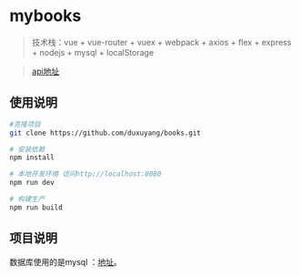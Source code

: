 # mybooks

> 技术栈：vue + vue-router + vuex + webpack + axios  + flex + express + nodejs + mysql + localStorage

> [api地址](https://github.com/duxuyang/book-node)


## 使用说明

``` bash
#克隆项目
git clone https://github.com/duxuyang/books.git

# 安装依赖
npm install

# 本地开发环境 访问http://localhost:8080
npm run dev

# 构建生产
npm run build

```

## 项目说明
数据库使用的是mysql
：[地址](https://pan.baidu.com/s/1QYSfWN9vQkBEku50Cvsncw)。

